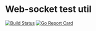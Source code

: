 # Web-socket test util

[![Build Status](https://cloud.drone.io/api/badges/e-zhydzetski/ws-test/status.svg)](https://cloud.drone.io/e-zhydzetski/ws-test)
[![Go Report Card](https://goreportcard.com/badge/github.com/e-zhydzetski/ws-test)](https://goreportcard.com/report/github.com/e-zhydzetski/ws-test)
